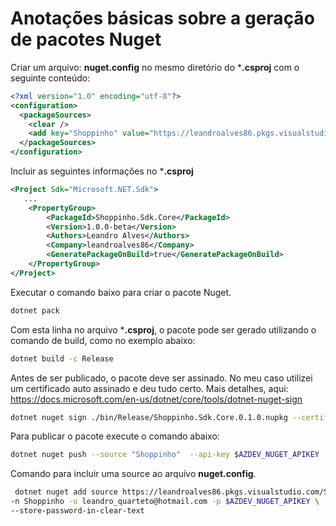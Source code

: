 # Anotações básicas sobre a geração de pacotes Nuget


Criar um arquivo: **nuget.config** no mesmo diretório do ***.csproj** com o seguinte conteúdo:
```xml
<?xml version="1.0" encoding="utf-8"?>
<configuration>
  <packageSources>
    <clear />
    <add key="Shoppinho" value="https://leandroalves86.pkgs.visualstudio.com/Shoppinho/_packaging/Shoppinho/nuget/v3/index.json" />
  </packageSources>
</configuration>
```


Incluir as seguintes informações no ***.csproj**

```xml
<Project Sdk="Microsoft.NET.Sdk">
   ...
    <PropertyGroup>
        <PackageId>Shoppinho.Sdk.Core</PackageId>
        <Version>1.0.0-beta</Version>
        <Authors>Leandro Alves</Authors>
        <Company>leandroalves86</Company>
        <GeneratePackageOnBuild>true</GeneratePackageOnBuild>
    </PropertyGroup>
</Project>
```

Executar o comando baixo para criar o pacote Nuget.
```sh
dotnet pack 
```
Com esta linha no arquivo ***.csproj**, o pacote pode ser gerado utilizando o comando de build,  como no exemplo abaixo:
```sh
dotnet build -c Release
```
Antes de ser publicado, o pacote deve ser assinado. No meu caso utilizei um certificado auto assinado e deu tudo certo.
Mais detalhes, aqui: https://docs.microsoft.com/en-us/dotnet/core/tools/dotnet-nuget-sign
```sh
dotnet nuget sign ./bin/Release/Shoppinho.Sdk.Core.0.1.0.nupkg --certificate-path /home/leandro/workspace/net6/Shoppinho/certificados/localhost.pfx --certificate-password 123mudar
```

Para publicar o pacote execute o comando abaixo:
```sh
dotnet nuget push --source "Shoppinho"  --api-key $AZDEV_NUGET_APIKEY  ./bin/Release/Shoppinho.Sdk.Core.0.1.0.nupkg
```

Comando para incluir uma source ao arquivo **nuget.config**. 
```sh
 dotnet nuget add source https://leandroalves86.pkgs.visualstudio.com/Shoppinho/_packaging/Shoppinho/nuget/v3/index.json \
-n Shoppinho -u leandro_quarteto@hotmail.com -p $AZDEV_NUGET_APIKEY \
--store-password-in-clear-text
```
